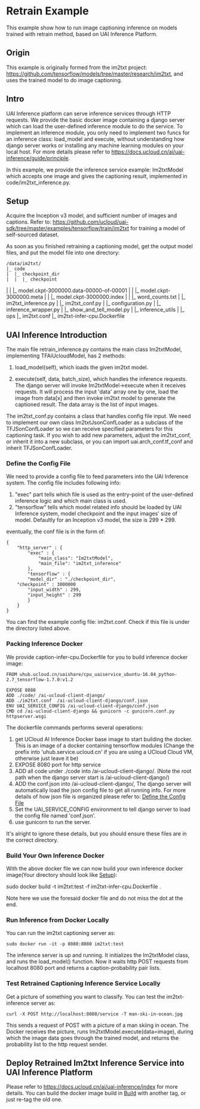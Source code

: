 # Retrain Example
This example show how to run image captioning inference on models trained with retrain method, based on UAI Inference Platform.

## Origin
This example is originally formed from the im2txt project: 
https://github.com/tensorflow/models/tree/master/research/im2txt, and uses the trained model to do image captioning. 

## Intro
UAI Inference platform can serve inference services through HTTP requests. We provide the basic docker image containing a django server which can load the user-defined inference module to do the service. To implement an inference module, you only need to implement two funcs for an inference class: load_model and execute, without understanding how django server works or installing any machine learning modules on your local host. For more details please refer to https://docs.ucloud.cn/ai/uai-inference/guide/principle.

In this example, we provide the inference service example: Im2txtModel which accepts one image and gives the captioning result, implemented in code/im2txt_inference.py.

## Setup
Acquire the Inception v3 model, and sufficient number of images and captions. Refer to: https://github.com/ucloud/uai-sdk/tree/master/examples/tensorflow/train/im2txt for training a model of self-sourced dataset.

As soon as you finished retraining a captioning model, get the output model files, and put the model file into one directory:

	/data/im2txt/
	|_ code
	|  |_ checkpoint_dir
	|  |  |_ checkpoint
  |  |  |_ model.ckpt-3000000.data-00000-of-00001
  |  |  |_ model.ckpt-3000000.meta
  |  |  |_ model.ckpt-3000000.index
  |  |  |_ word_counts.txt
	|  |_ im2txt_inference.py
	|  |_ im2txt_conf.py
  |  |_ configuration.py
  |  |_ inference_wrapper.py
  |  |_ show_and_tell_model.py
  |  |_ inference_utils
  |  |_ ops
	|_ im2txt.conf
	|_ im2txt-infer-cpu.Dockerfile

## UAI Inference Introduction
The main file retrain_inference.py contains the main class Im2txtModel, implementing TFAiUcloudModel, has 2 methods:

1. load_model(self), which loads the given im2txt model. 

2. execute(self, data, batch_size), which handles the inference requests. The django server will invoke Im2txtModel->execute when it receives requests. It will process the input 'data' array one by one, load the image from data[x] and then invoke im2txt model to generate the captioned result. The data array is the list of input images. 

The im2txt_conf.py contains a class that handles config file input. We need to implement our own class Im2txtJsonConfLoader as a subclass of the TFJSonConfLoader so we can receive specified parameters for this captioning task. If you wish to add new parameters, adjust the im2txt_conf, or inherit it into a new subclass, or you can import uai.arch_conf.tf_conf and inherit TFJSonConfLoader.

### Define the Config File
We need to provide a config file to feed parameters into the UAI Inference system. The config file includes following info:

1. "exec" part tells which file is used as the entry-point of the user-defined inference logic and which main class is used. 
2. "tensorflow" tells which model related info should be loaded by UAI Inference system, model checkpoint and the input images' size of model. Defaultly for an Inception v3 model, the size is 299 * 299.

eventually, the conf file is in the form of:
	
	{
	    "http_server" : {
	        "exec" : {
	            "main_class": "Im2txtModel",
	            "main_file": "im2txt_inference"
	        },
	        "tensorflow" : {
		    "model_dir" : "./checkpoint_dir",
        "checkpoint" : 3000000
		    "input_width" : 299,
		    "input_height" : 299
	        }
	    }
	}

You can find the example config file: im2txt.conf. Check if this file is under the directory listed above.

### Packing Inference Docker
We provide caption-infer-cpu.Dockerfile for you to build inference docker image:

	FROM uhub.ucloud.cn/uaishare/cpu_uaiservice_ubuntu-16.04_python-2.7_tensorflow-1.7.0:v1.2

	EXPOSE 8080
	ADD ./code/ /ai-ucloud-client-django/
	ADD ./im2txt.conf  /ai-ucloud-client-django/conf.json
	ENV UAI_SERVICE_CONFIG /ai-ucloud-client-django/conf.json
	CMD cd /ai-ucloud-client-django && gunicorn -c gunicorn.conf.py httpserver.wsgi

The dockerfile commands performs several operations:
1. get UCloud AI Inference Docker base image to start building the docker. This is an image of a docker containing tensorflow modules (Change the prefix into 'uhub.service.ucloud.cn' if you are using a UCloud Cloud VM, otherwise just leave it be)
2. EXPOSE 8080 port for http service
3. ADD all code under ./code into /ai-ucloud-client-django/. (Note the root path when the django server start is /ai-ucloud-client-django/)
4. ADD the conf.json into /ai-ucloud-client-django/, The django server will automatically load the json config file to get all running info. For more details of how json file is organized please refer to: [Define the Config File](#define-the-config-file)
5. Set the UAI_SERVICE_CONFIG environment to tell django server to load the config file named 'conf.json'.
6. use gunicorn to run the server.

It's alright to ignore these details, but you should ensure these files are in the correct directory.

### Build Your Own Inference Docker
With the above docker file we can now build your own inference docker image(Your directory should look like [Setup](#setup)):

  sudo docker build -t im2txt:test -f im2txt-infer-cpu.Dockerfile .

Note here we use the foresaid docker file and do not miss the dot at the end.

### Run Inference from Docker Locally
You can run the im2txt captioning server as:

	sudo docker run -it -p 8080:8080 im2txt:test

The inference server is up and running. It initializes the Im2txtModel class, and runs the load_model() function. Now it waits http POST requests from localhost 8080 port and returns a caption-probability pair lists.

### Test Retrained Captioning Inference Service Locally
Get a picture of something you want to classify. You can test the im2txt-inference server as:

	curl -X POST http://localhost:8080/service -T man-ski-in-ocean.jpg

This sends a request of POST with a picture of a man skiing in ocean. The Docker receives the picture, runs Im2txtModel.execute(data=image), during which the image data goes through the trained model, and returns the probability list to the http request sender.

## Deploy Retrained Im2txt Inference Service into UAI Inference Platform
Please refer to https://docs.ucloud.cn/ai/uai-inference/index for more details. You can build the docker image build in [Build](#build-your-own-inference-docker) with another tag, or just re-tag the old one.
